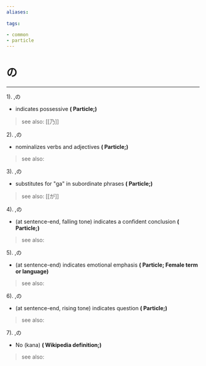 ```yaml
---
aliases:
    
tags:
    
- common
- particle
---
```


# の
---
1).
,の

- indicates possessive
**( Particle;)**
> see also:  [[乃]]
            
2).
,の

- nominalizes verbs and adjectives
**( Particle;)**
> see also: 
            
3).
,の

- substitutes for "ga" in subordinate phrases
**( Particle;)**
> see also:  [[が]]
            
4).
,の

- (at sentence-end, falling tone) indicates a confident conclusion
**( Particle;)**
> see also: 
            
5).
,の

- (at sentence-end) indicates emotional emphasis
**( Particle; Female term or language)**
> see also: 
            
6).
,の

- (at sentence-end, rising tone) indicates question
**( Particle;)**
> see also: 
            
7).
,の

- No (kana)
**( Wikipedia definition;)**
> see also: 
            